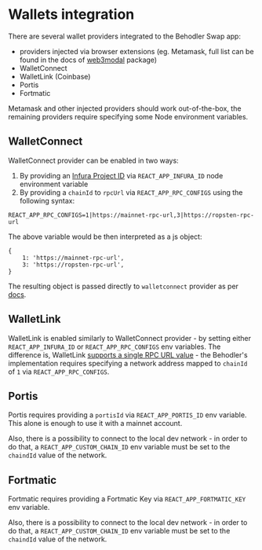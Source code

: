 # Wallets integration

There are several wallet providers integrated to the Behodler Swap app:
* providers injected via browser extensions (eg. Metamask, full list can be found in the docs of [web3modal](https://github.com/Web3Modal/web3modal) package)
* WalletConnect
* WalletLink (Coinbase)
* Portis
* Fortmatic

Metamask and other injected providers should work out-of-the-box, the remaining providers require specifying some Node environment variables.

## WalletConnect

WalletConnect provider can be enabled in two ways:
1. By providing an [Infura Project ID](https://infura.io/docs/ethereum) via `REACT_APP_INFURA_ID` node environment variable
2. By providing a `chainId` to `rpcUrl` via `REACT_APP_RPC_CONFIGS` using the following syntax:

```
REACT_APP_RPC_CONFIGS=1|https://mainnet-rpc-url,3|https://ropsten-rpc-url
```

The above variable would be then interpreted as a js object:

```
{
    1: 'https://mainnet-rpc-url',
    3: 'https://ropsten-rpc-url',
}
```

The resulting object is passed directly to `walletconnect` provider as per [docs](https://docs.walletconnect.org/quick-start/dapps/web3-provider#rpc-url-mapping).

## WalletLink

WalletLink is enabled similarly to WalletConnect provider - by setting either `REACT_APP_INFURA_ID` or `REACT_APP_RPC_CONFIGS` env variables. 
The difference is, WalletLink [supports a single RPC URL value](https://github.com/walletlink/walletlink#initializing-walletlink-and-a-walletlink-powered-web3-object) - the Behodler's implementation requires specifying a network address mapped to `chainId` of `1` via `REACT_APP_RPC_CONFIGS`.

## Portis

Portis requires providing a `portisId` via `REACT_APP_PORTIS_ID` env variable. This alone is enough to use it with a mainnet account. 

Also, there is a possibility to connect to the local dev network - in order to do that, a `REACT_APP_CUSTOM_CHAIN_ID` env variable must be set to the `chaindId` value of the network.  

## Fortmatic

Fortmatic requires providing a Fortmatic Key via `REACT_APP_FORTMATIC_KEY` env variable.

Also, there is a possibility to connect to the local dev network - in order to do that, a `REACT_APP_CUSTOM_CHAIN_ID` env variable must be set to the `chaindId` value of the network.
